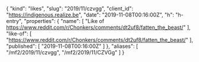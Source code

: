 {
  "kind": "likes",
  "slug": "2019/11/czvgg",
  "client_id": "https://indigenous.realize.be",
  "date": "2019-11-08T00:16:00Z",
  "h": "h-entry",
  "properties": {
    "name": [
      "Like of https://www.reddit.com/r/Chonkers/comments/dt2uf8/fatten_the_beast/"
    ],
    "like-of": [
      "https://www.reddit.com/r/Chonkers/comments/dt2uf8/fatten_the_beast/"
    ],
    "published": [
      "2019-11-08T00:16:00Z"
    ]
  },
  "aliases": [
    "/mf2/2019/11/czvgg",
    "/mf2/2019/11/CZVGg"
  ]
}

